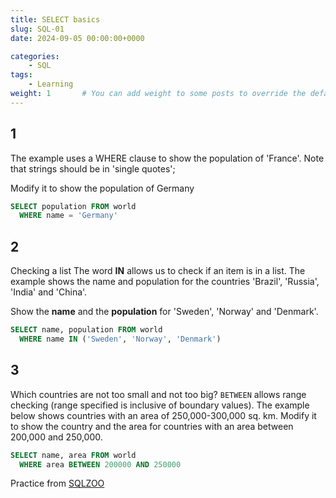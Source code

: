 ```yaml
---
title: SELECT basics
slug: SQL-01
date: 2024-09-05 00:00:00+0000

categories:
    - SQL
tags:
    - Learning
weight: 1       # You can add weight to some posts to override the default sorting (date descending)
---
```


## 1
The example uses a WHERE clause to show the population of 'France'. Note that strings should be in 'single quotes';

Modify it to show the population of Germany
```sql
SELECT population FROM world
  WHERE name = 'Germany'
```

## 2
Checking a list The word **IN** allows us to check if an item is in a list. The example shows the name and population for the countries 'Brazil', 'Russia', 'India' and 'China'.

Show the **name** and the **population** for 'Sweden', 'Norway' and 'Denmark'.
```sql
SELECT name, population FROM world
  WHERE name IN ('Sweden', 'Norway', 'Denmark')
```

## 3
Which countries are not too small and not too big? `BETWEEN` allows range checking (range specified is inclusive of boundary values). The example below shows countries with an area of 250,000-300,000 sq. km. Modify it to show the country and the area for countries with an area between 200,000 and 250,000.
```sql
SELECT name, area FROM world
  WHERE area BETWEEN 200000 AND 250000
```

Practice from [SQLZOO](https://sqlzoo.net/wiki/SELECT_basics)